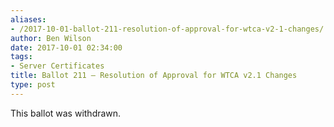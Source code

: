 ```yaml
---
aliases:
- /2017-10-01-ballot-211-resolution-of-approval-for-wtca-v2-1-changes/
author: Ben Wilson
date: 2017-10-01 02:34:00
tags:
- Server Certificates
title: Ballot 211 – Resolution of Approval for WTCA v2.1 Changes
type: post
---
```


This ballot was withdrawn.